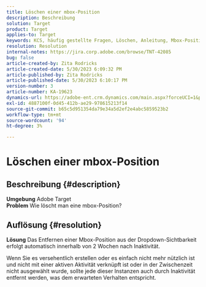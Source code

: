 ```yaml
---
title: Löschen einer mbox-Position
description: Beschreibung
solution: Target
product: Target
applies-to: Target
keywords: KCS, häufig gestellte Fragen, Löschen, Anleitung, Mbox-Position, Adobe Target
resolution: Resolution
internal-notes: https://jira.corp.adobe.com/browse/TNT-42085
bug: false
article-created-by: Zita Rodricks
article-created-date: 5/30/2023 6:09:32 PM
article-published-by: Zita Rodricks
article-published-date: 5/30/2023 6:10:17 PM
version-number: 3
article-number: KA-19623
dynamics-url: https://adobe-ent.crm.dynamics.com/main.aspx?forceUCI=1&pagetype=entityrecord&etn=knowledgearticle&id=d9045f1c-15ff-ed11-8f6e-6045bd006b25
exl-id: 4887100f-0d45-412b-ae29-978615213f14
source-git-commit: b65c5d951354da79e34a5d2ef2e4abc5859523b2
workflow-type: tm+mt
source-wordcount: '94'
ht-degree: 3%

---
```


# Löschen einer mbox-Position

## Beschreibung {#description}

<b>Umgebung</b>
Adobe Target<br><b>Problem</b>
Wie löscht man eine mbox-Position?

## Auflösung {#resolution}


<b>Lösung</b>
Das Entfernen einer Mbox-Position aus der Dropdown-Sichtbarkeit erfolgt automatisch innerhalb von 2 Wochen nach Inaktivität.

Wenn Sie es versehentlich erstellen oder es einfach nicht mehr nützlich ist und nicht mit einer aktiven Aktivität verknüpft ist oder in der Zwischenzeit nicht ausgewählt wurde, sollte jede dieser Instanzen auch durch Inaktivität entfernt werden, was dem erwarteten Verhalten entspricht.
